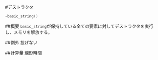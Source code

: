 #デストラクタ
```cpp
~basic_string()
```

##概要
`basic_string`が保持している全ての要素に対してデストラクタを実行し、メモリを解放する。


##例外
投げない


##計算量
線形時間

